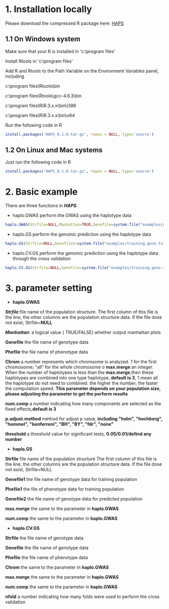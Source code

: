 
# 1. Installation locally

Please download the compressed R package here: [HAPS](https://github.com/Annie-Yanru-Cui/HAPS/blob/master/HAPS_0.1.0.tar.gz)

## 1.1 On Windows system

Make sure that your R is installed in 'c:\program files'

Install Rtools in 'c:\program files'

Add R and Rtools to the Path Variable on the Environment Variables panel, including

c:\program files\Rtools\bin

c:\program files\Rtools\gcc-4.6.3\bin

c:\program files\R\R.3.x.x\bin\i386

c:\program files\R\R.3.x.x\bin\x64

Run the following code in R

```R
install.packages('HAPS_0.1.0.tar.gz', repos = NULL, type='source')
```

## 1.2 On Linux and Mac systems

Just run the following code in R

```R
install.packages('HAPS_0.1.0.tar.gz', repos = NULL, type='source')
```

# 2. Basic example
There are three functions in ***HAPS***. 
* haplo.GWAS perform the GWAS using the haplotype data
```R
haplo.GWAS(Strfile=NULL,Manhattan=TRUE,Genefile=system.file("examples/genotype.sample.txt.gz", package="HAPS"),Phefile = system.file("examples/phenotype.sample.csv", package="HAPS"),Chrom ="all",max.merge=5,num.comp=3,p.adjust.method ="fdr",threshold=0.05)
```
* haplo.GS perform the genomic prediction using the haplotype data
```R
haplo.GS(Strfile=NULL,Genefile1=system.file("examples/training.geno.txt.gz",package="HAPS"),Phefile1=system.file("examples/training.phe.csv",package="HAPS"),Genefile2=system.file("examples/predict.geno.txt.gz", package="HAPS"),max.merge=3,num.comp=3)
```
* haplo.CV.GS perform the genomic prediction using the haplotype data through the cross validation
```R
haplo.CV.GS(Strfile=NULL,Genefile=system.file("examples/training.geno.txt.gz", package="HAPS"),Phefile = system.file("examples/training.phe.csv", package="HAPS"),Chrom ="all",max.merge=3,num.comp=3,nfold=10)
```
# 3. parameter setting
* **haplo.GWAS**

 ***Strfile***:file name of the population structure.
             The first column of this file is the line, the other columns are the population structure data. If the file dose not exist, Strfile=**NULL**
	     
***Manhattan***: a logical value ( TRUE/FALSE) whether output manhattan plots

**Genefile**   the file name of genotype data 

**Phefile**   the file name of phenotype data

**Chrom**   a number represents which chromsome is analyzed. 1 for the first chromosome; "all" for the whole chromosome
o
**max.merge**   an integer. When the number of haplotypes is less than the **max.merge**,then these haplotypes are combined into one type haplotype, **default is 3**, 1 mean all the haplotype do not need to combined. the higher the number, the faster the computation speed.
**This parameter depends on your population size, please adjusting the parameter to get the perform results**

**num.comp**   a number indicating how many components are selected as the fixed effects,**default is 3**

**p.adjust.method**   method for adjust p value, **including "holm", "hochberg", "hommel", "bonferroni", "BH", "BY", "fdr", "none"**
 
**threshold**   a threshold value for significant tests, **0.05/0.01/defind any number**
 
* **haplo.GS**

**Strfile**   file name of the population structure
The first column of this file is the line, the other columns are the population structure data. If the file dose not exist, Strfile=NULL

**Genefile1**   the file name of genotype data for training population

**Phefile1**   the file of phenotype data for training population

**Genefile2**   the file name of genotype data for predicted population

**max.merge**   the same to the parameter in **haplo.GWAS**

**num.comp**    the same to the parameter in **haplo.GWAS**


* **haplo.CV.GS**

**Strfile**   the file name of genotype data

**Genefile**   the file name of genotype data

**Phefile**   the file name of phenotype data

**Chrom**     the same to the parameter in **haplo.GWAS**

**max.merge**  the same to the  parameter in **haplo.GWAS**

**num.comp**   the same to the parameter in **haplo.GWAS**

**nfold**   a number indicating how many folds were used to perform the cross validation




